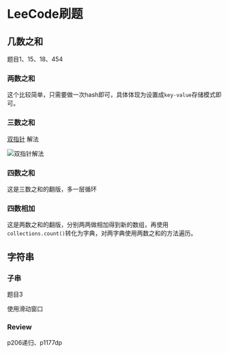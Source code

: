 # LeeCode刷题
## 几数之和
题目1、15、18、454
### 两数之和
这个比较简单，只需要做一次hash即可，具体体现为设置成`key-value`存储模式即可。
### 三数之和
[双指针](https://leetcode-cn.com/problems/3sum/solution/hua-jie-suan-fa-15-san-shu-zhi-he-by-guanpengchn/) 解法

![双指针解法](https://pic.leetcode-cn.com/2124b524439bcf0eb159ba43be4420c76f60ff2b3b51f87de269c001a323ea1a-Video_2019-06-19_192352.gif)
### 四数之和
这是三数之和的翻版，多一层循环
### 四数相加
这是两数之和的翻版，分别两两做相加得到新的数组，再使用`collections.count()`转化为字典，对两字典使用两数之和的方法遍历。
## 字符串
### 子串
题目3

使用滑动窗口

### Review

p206递归、p1177dp
